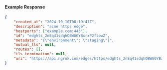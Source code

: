 <!-- Code generated for API Clients. DO NOT EDIT. -->

#### Example Response

```json
{
	"created_at": "2024-10-10T08:19:47Z",
	"description": "acme https edge",
	"hostports": ["example.com:443"],
	"id": "edghts_2nEq41sdqhOBWGGYBxrxP2flowZ",
	"metadata": "{\"environment\": \"staging\"}",
	"mutual_tls": null,
	"routes": [],
	"tls_termination": null,
	"uri": "https://api.ngrok.com/edges/https/edghts_2nEq41sdqhOBWGGYBxrxP2flowZ"
}
```
